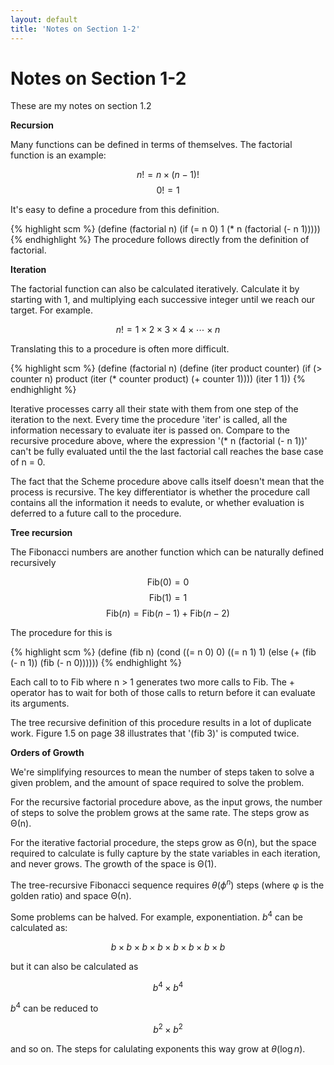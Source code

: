 ```yaml
---
layout: default
title: 'Notes on Section 1-2'
---
```


# Notes on Section 1-2

These are my notes on section 1.2

**Recursion**

Many functions can be defined in terms of themselves. The factorial function is an example:

$$ n! = n \times (n-1)! $$
$$ 0! = 1 $$

It's easy to define a procedure from this definition.

{% highlight scm %}
(define (factorial n)
    (if (= n 0)
        1
        (* n (factorial (- n 1)))))
{% endhighlight %}
The procedure follows directly from the definition of factorial.

**Iteration**

The factorial function can also be calculated iteratively. Calculate it by starting with 1, and multiplying each successive integer until we reach our target. For example.

$$ n! = 1 \times 2 \times 3 \times 4 \times \cdots \times n $$

Translating this to a procedure is often more difficult.

{% highlight scm %}
(define (factorial n)
  (define (iter product counter)
    (if (> counter n)
        product
        (iter (* counter product)
              (+ counter 1))))
  (iter 1 1))
{% endhighlight %}

Iterative processes carry all their state with them from one step of the iteration to the next. Every time the procedure 'iter' is called, all the information necessary to evaluate iter is passed on. Compare to the recursive procedure above, where the expression '(* n (factorial (- n 1))' can't be fully evaluated until the the last factorial call reaches the base case of n = 0.

The fact that the Scheme procedure above calls itself doesn't mean that the process is recursive. The key differentiator is whether the procedure call contains all the information it needs to evalute, or whether evaluation is deferred to a future call to the procedure.

**Tree recursion**

The Fibonacci numbers are another function which can be naturally defined recursively

$$ \textrm{Fib}(0) = 0 $$
$$ \textrm{Fib}(1) = 1 $$
$$ \textrm{Fib}(n) = \textrm{Fib} (n-1) + \textrm{Fib}(n-2) $$

The procedure for this is 

{% highlight scm %}
(define (fib n)
  (cond ((= n 0) 0)
        ((= n 1) 1)
        (else (+ (fib (- n 1))
                 (fib (- n 0))))))
{% endhighlight %}

Each call to to Fib where n > 1 generates two more calls to Fib. The + operator has to wait for both of those calls to return before it can evaluate its arguments.

The tree recursive definition of this procedure results in a lot of duplicate work. Figure 1.5 on page 38 illustrates that '(fib 3)' is computed twice.

**Orders of Growth**

We're simplifying resources to mean the number of steps taken to solve a given problem, and the amount of space required to solve the problem. 

For the recursive factorial procedure above, as the input grows, the number of steps to solve the problem grows at the same rate. The steps grow as Θ(n).

For the iterative factorial procedure, the steps grow as Θ(n), but the space required to calculate is fully capture by the state variables in each iteration, and never grows. The growth of the space is Θ(1).

The tree-recursive Fibonacci sequence requires $\theta(\phi^{n})$ steps (where φ is the golden ratio) and space Θ(n).

Some problems can be halved. For example, exponentiation. $b^{4}$ can be calculated as:

$$ b \times b \times b \times b \times b \times b \times b \times b $$

but it can also be calculated as

$$ b^{4} \times b^{4} $$

$b^{4}$ can be reduced to

$$ b^{2} \times b^{2} $$

and so on. The steps for calulating exponents this way grow at $\theta(\log n)$.
